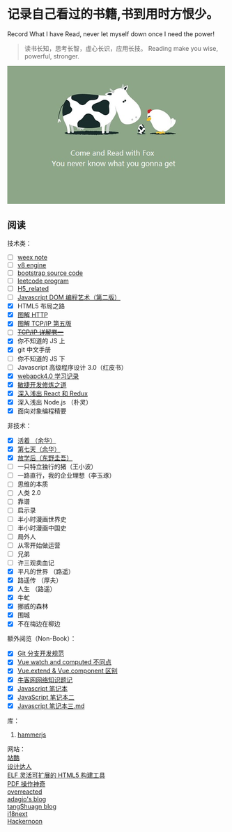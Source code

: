 # 记录自己看过的书籍,书到用时方恨少。

Record What I have Read, never let myself down once I need the power!

> 读书长知，思考长智，虚心长识，应用长技。
> Reading make you wise, powerful, stronger.

![reading](https://raw.githubusercontent.com/forrestyuan/Reading-Book/master/assets/reading.jpg)

## 阅读

技术类：

- [ ] [weex note](https://github.com/forrestyuan/Reading-Book/tree/master/note/weex.md)
- [ ] [v8 engine](https://github.com/forrestyuan/Reading-Book/tree/master/note/v8Engine.md)
- [ ] [bootstrap source code](https://github.com/forrestyuan/Reading-Book/tree/master/note/bootstrap.md)
- [ ] [leetcode program](https://github.com/forrestyuan/Reading-Book/tree/master/note/leetcode.md)
- [ ] [H5_related](https://github.com/forrestyuan/Reading-Book/tree/master/note/H5_related.md)
- [ ] [Javascript DOM 编程艺术（第二版）](https://github.com/forrestyuan/Reading-Book/tree/master/note/javascriptDOM编程艺术.md)
- [x] HTML5 布局之路
- [x] [图解 HTTP](https://github.com/forrestyuan/Reading-Book/tree/master/note/图解HTTP.md)
- [x] [图解 TCP/IP 第五版](https://github.com/forrestyuan/Reading-Book/tree/master/note/图解TCP_IP第五版.md)
- [ ] ~~[TCP/IP 详解卷一](https://github.com/forrestyuan/Reading-Book/tree/master/note/TCP_IP详解卷一.md)~~
- [x] 你不知道的 JS 上
- [x] git 中文手册
- [ ] 你不知道的 JS 下
- [ ] Javascript 高级程序设计 3.0（红皮书）
- [x] [webapck4.0 学习记录](https://github.com/forrestyuan/Reading-Book/tree/master/note/Webpack4.0.md)
- [x] [敏捷开发修炼之道](https://github.com/forrestyuan/Reading-Book/tree/master/note/敏捷开发修炼之道.md)
- [x] [深入浅出 React 和 Redux](https://github.com/forrestyuan/Reading-Book/tree/master/note/深入浅出React和Redux.md)
- [x] 深入浅出 Node.js （朴灵）
- [x] 面向对象编程精要

非技术：

- [x] [活着 （余华）](https://github.com/forrestyuan/Reading-Book/tree/master/note/活着.md)
- [x] [第七天（余华）](https://github.com/forrestyuan/Reading-Book/tree/master/note/第七天.md)
- [x] [放学后（东野圭吾）](https://github.com/forrestyuan/Reading-Book/tree/master/note/放学后.md)
- [ ] 一只特立独行的猪（王小波）
- [ ] 一路直行，我的企业理想（李玉琢）
- [ ] 思维的本质
- [ ] 人类 2.0
- [ ] 靠谱
- [ ] 启示录
- [ ] 半小时漫画世界史
- [ ] 半小时漫画中国史
- [ ] 局外人
- [ ] 从零开始做运营
- [ ] 兄弟
- [ ] 许三观卖血记
- [x] 平凡的世界 （路遥）
- [x] 路遥传 （厚夫）
- [x] 人生 （路遥）
- [x] 牛虻
- [x] 挪威的森林
- [x] 围城
- [x] 不在梅边在柳边

额外阅览（Non-Book）：

- [x] [Git 分支开发规范](https://www.cnblogs.com/lujiangping/p/10910558.html)
- [x] [Vue watch and computed 不同点](https://github.com/forrestyuan/Reading-Book/tree/master/note/Vue%20watch%20and%20computed%20不同点.md)
- [x] [Vue.extend & Vue.component 区别](https://github.com/forrestyuan/Reading-Book/tree/master/note/VEVC.md)
- [x] [牛客网网络知识题记](https://github.com/forrestyuan/Reading-Book/tree/master/note/牛客网做题笔记.md)
- [x] [Javascript 笔记本](https://github.com/forrestyuan/Reading-Book/blob/master/note/Javascript%20%E7%AC%94%E8%AE%B0%E6%9C%AC%EF%BC%88%E4%B8%80%EF%BC%89.md)
- [x] [JavaScript 笔记本二](https://github.com/forrestyuan/Reading-Book/tree/master/note/javascript%20笔记本二.md)
- [x] [Javascript 笔记本三.md](https://github.com/forrestyuan/Reading-Book/tree/master/note/Javascript笔记本三.md)

库：

1. [hammerjs](http://hammerjs.github.io/getting-started/)

网站：  
[站酷](https://www.zcool.com.cn/)  
[设计达人](https://www.shejidaren.com/)  
[ELF 灵活可扩展的 HTML5 构建工具](https://elf.aotu.io/)  
[PDF 操作神奇](https://pdfreal.com/)  
[overreacted](https://overreacted.io)  
[adagio's blog](https://www.cnblogs.com/L-xmin/)  
[tangShuagn blog](https://www.tangshuang.net/code)  
[i18next](https://www.i18next.com/)  
[Hackernoon](https://hackernoon.com/tagged/javascript)  
